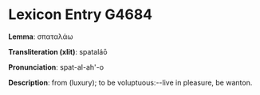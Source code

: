 # Lexicon Entry G4684

**Lemma**: σπαταλάω

**Transliteration (xlit)**: spataláō

**Pronunciation**: spat-al-ah'-o

**Description**:
from  (luxury); to be voluptuous:--live in pleasure, be wanton.
